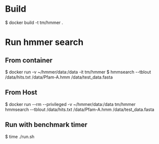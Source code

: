 # Build

$ docker build -t tm/hmmer .

# Run hmmer search

## From container

$ docker run -v ~/hmmer/data:/data -it tm/hmmer
$ hmmsearch --tblout /data/hits.txt /data/Pfam-A.hmm /data/test_data.fasta

## From Host

$ docker run --rm --privileged -v ~/hmmer/data:/data tm/hmmer hmmsearch --tblout /data/hits.txt /data/Pfam-A.hmm /data/test_data.fasta

## Run with benchmark timer

$ time ./run.sh